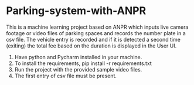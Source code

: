 # Parking-system-with-ANPR
This is a machine learning project based on ANPR which inputs live camera footage or video files of parking spaces and records the number plate in a csv file. The vehicle entry is recorded and if it is detected a second time (exiting) the total fee based on the duration is displayed in the User UI.
1. Have python and Pycharm installed in your machine.
2. To install the requirements, pip install -r requirements.txt
3. Run the project with the provided sample video files.
4. The first entry of csv file must be present.
